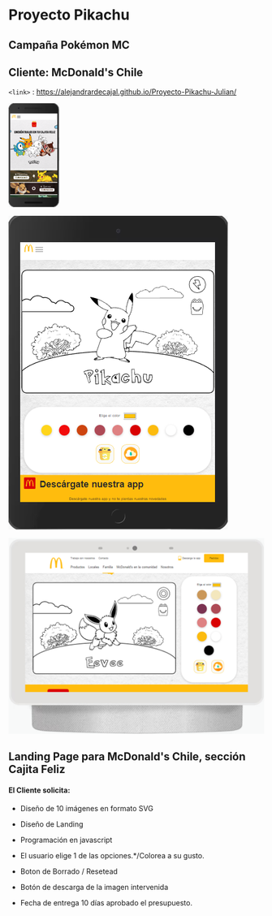# Proyecto Pikachu
## Campaña Pokémon MC
## Cliente: McDonald's Chile

 `<link>` : https://alejandrardecajal.github.io/Proyecto-Pikachu-Julian/


[<img src="img/vista-celu.png" width="100vw"/>](/img/vista-celu.png)

![Tablet](/img/vista-tablet.png)

![Desktop](/img/vista-desktop.png)


## Landing Page para McDonald's Chile, sección Cajita Feliz

#### El Cliente solicita:

- Diseño de 10 imágenes en formato SVG
- Diseño de Landing
- Programación en javascript
- El usuario elige 1 de las opciones.*/Colorea a su gusto.
- Boton de Borrado / Resetead
- Botón de descarga de la imagen intervenida

- Fecha de entrega 10 días aprobado el presupuesto.

